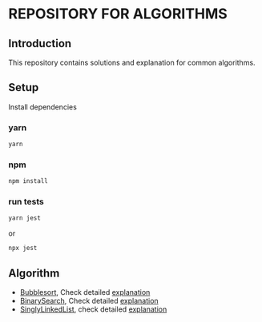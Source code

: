 # REPOSITORY FOR ALGORITHMS

## Introduction

This repository contains solutions and explanation for common algorithms.

## Setup

Install dependencies

### yarn

```bash
yarn
```

### npm

```bash
npm install
```

### run tests

```bash
yarn jest
```

or

```bash
npx jest
```

## Algorithm

- [Bubblesort](./src/bubbleSort/index.ts), Check detailed [explanation](https://www.geeksforgeeks.org/bubble-sort/)
- [BinarySearch](./src/binarySearch/index.ts), Check detailed [explanation](https://www.geeksforgeeks.org/binary-search/)
- [SinglyLinkedList](./src/linkedList/singlyLinkedList.ts), check detailed [explanation](https://www.geeksforgeeks.org/data-structures/linked-list/singly-linked-list/)
